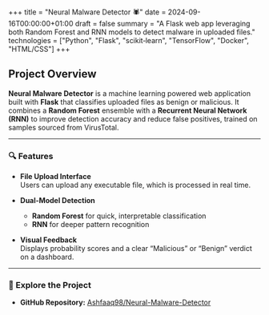 +++
title        = "Neural Malware Detector 🕷️"
date         = 2024-09-16T00:00:00+01:00
draft        = false
summary      = "A Flask web app leveraging both Random Forest and RNN models to detect malware in uploaded files."
technologies = ["Python", "Flask", "scikit‑learn", "TensorFlow", "Docker", "HTML/CSS"]
+++

## Project Overview

**Neural Malware Detector** is a machine learning powered web application built with **Flask** that classifies uploaded files as benign or malicious. It combines a **Random Forest** ensemble with a **Recurrent Neural Network (RNN)** to improve detection accuracy and reduce false positives, trained on samples sourced from VirusTotal.

---

### 🔍 Features

- **File Upload Interface**  
  Users can upload any executable file, which is processed in real time.

- **Dual‑Model Detection**  
  - **Random Forest** for quick, interpretable classification  
  - **RNN** for deeper pattern recognition

- **Visual Feedback**  
  Displays probability scores and a clear “Malicious” or “Benign” verdict on a dashboard.

---

### 🔗 Explore the Project

- **GitHub Repository:** [Ashfaaq98/Neural-Malware-Detector](https://github.com/Ashfaaq98/Neural-Malware-Detector)
